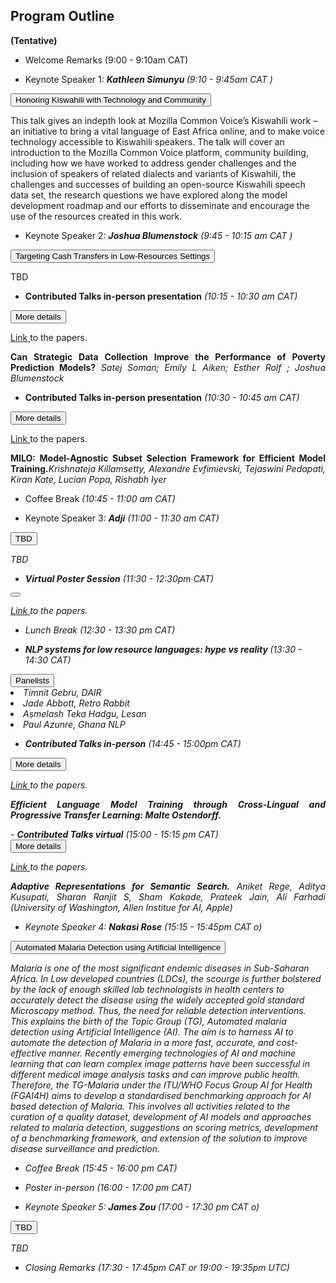 
## Program Outline 
<b>(Tentative)</b> 

- Welcome Remarks (9:00 - 9:10am CAT)

- <p>Keynote Speaker 1: <i><b>	Kathleen Simunyu </b> (9:10 - 9:45am CAT )</i></p>
<div>
<button type="button" class="collapsible"> Honoring Kiswahili with Technology and Community</button>
<div class="content">
  <p>This talk gives an indepth look at Mozilla Common Voice’s Kiswahili work – an initiative to bring a vital language of East Africa online, and to make voice technology accessible to Kiswahili speakers. The talk will cover an introduction to the Mozilla Common Voice platform, community building, including how we have worked to address gender challenges and the inclusion of speakers of related dialects and variants of Kiswahili, the challenges and successes of building an open-source Kiswahili speech data set, the research questions we have explored along the model development roadmap and our efforts to disseminate and encourage the use of the resources created in this work.      
 </p>
</div>
</div>

- <p>Keynote Speaker 2: <i><b>Joshua Blumenstock</b> (9:45 - 10:15 am CAT )</i></p>
<div>
<button type="button" class="collapsible">Targeting Cash Transfers in Low-Resources Settings</button>
<div class="content">
  <p> TBD</p>
</div>
</div>


- <b>Contributed Talks in-person presentation</b><i> (10:15 - 10:30 am CAT)</i>
<div>
<button type="button" class="collapsible">More details</button>
<div class="content">
   <p align='justify'> <a href='https://pml4dc.github.io/iclr2023/papers.html'>Link </a> to the papers.</p>
  <p align='justify'> <b>Can Strategic Data Collection Improve the Performance of Poverty Prediction Models?</b> <i>  Satej Soman; Emily L Aiken; Esther Rolf ; Joshua Blumenstock </i></p>
</div>
</div>

- <b>Contributed Talks in-person presentation</b><i> (10:30 - 10:45 am CAT)</i>
<div>
<button type="button" class="collapsible">More details</button>
<div class="content">
   <p align='justify'> <a href='https://pml4dc.github.io/iclr2023/papers.html'>Link </a> to the papers.</p>
 <p align='justify'> <b>MILO: Model-Agnostic Subset Selection Framework for Efficient Model Training.</b><i>Krishnateja Killamsetty, Alexandre Evfimievski, Tejaswini Pedapati, Kiran Kate, Lucian Popa, Rishabh Iyer</i></p>
</div>
</div>


-  Coffee Break<i> (10:45 - 11:00 am CAT)</i>

- Keynote Speaker 3: <i><b>Adji</b><i> (11:00 - 11:30 am CAT)</i>
<div>
<button type="button" class="collapsible">TBD</button>
<div class="content">
  <p> TBD</p>
</div>
</div>


- <p><b>Virtual Poster Session</b><i> (11:30 - 12:30pm CAT)</i></p>
<div>
<button type="button" class="collapsible"></button>
<div class="content">
 <p align='justify'> <a href='https://pml4dc.github.io/iclr2022/papers.html'>Link </a> to the papers.</p>
</div>
</div>

- Lunch Break <i> (12:30 - 13:30 pm CAT)</i>


- <p><b>NLP systems for low resource languages: hype vs reality </b><i>(13:30 - 14:30 CAT)</i></p>
<div>
<button type="button" class="collapsible">Panelists</button>
<div class="content">
    <li align='justify'> Timnit Gebru, <i>DAIR</i></li>
  <li align='justify'> Jade Abbott, <i>Retro Rabbit</i></li>
  <li align='justify'> Asmelash Teka Hadgu, <i>Lesan</i></li>
  <li align='justify'> Paul Azunre, <i>Ghana NLP</i></li>
</div>
</div>




- <b>Contributed Talks in-person</b><i> (14:45 - 15:00pm CAT)</i>
<div>
<button type="button" class="collapsible">More details</button>
<div class="content">
   <p align='justify'> <a href='https://pml4dc.github.io/iclr2023/papers.html'>Link </a> to the papers.</p>
 <p align='justify'> <b>Efficient Language Model Training through Cross-Lingual and Progressive Transfer Learning: Malte Ostendorff.</b><i>  </i></p>
</div>
</div>
- <b>Contributed Talks virtual</b><i> (15:00 - 15:15 pm CAT)</i>
<div>
<button type="button" class="collapsible">More details</button>
<div class="content">
   <p align='justify'> <a href='https://pml4dc.github.io/iclr2023/papers.html'>Link </a> to the papers.</p>
  <p align='justify'> <b>Adaptive Representations for Semantic Search.</b> <i>  Aniket Rege, Aditya Kusupati, Sharan Ranjit S, Sham Kakade, Prateek Jain, Ali Farhadi (University of Washington, Allen Institue for AI, Apple)</i></p>
</div>
</div>
  

  
- Keynote Speaker 4: <i><b>Nakasi Rose</b><i> (15:15 - 15:45pm CAT o)</i>
<div>
<button type="button" class="collapsible">Automated Malaria Detection using Artificial Intelligence</button>
<div class="content">
  <p>Malaria is one of the most significant endemic diseases in Sub-Saharan Africa. In Low
developed countries (LDCs), the scourge is further bolstered by the lack of enough
skilled lab technologists in health centers to accurately detect the disease using the
widely accepted gold standard Microscopy method. Thus, the need for reliable
detection interventions. This explains the birth of the Topic Group (TG), Automated
malaria detection using Artificial Intelligence (AI). The aim is to harness AI to automate
the detection of Malaria in a more fast, accurate, and cost-effective manner. Recently
emerging technologies of AI and machine learning that can learn complex image
patterns have been successful in different medical image analysis tasks and can
improve public health. Therefore, the TG-Malaria under the ITU/WHO Focus Group AI
for Health (FGAI4H) aims to develop a standardised benchmarking approach for AI
based detection of Malaria. This involves all activities related to the curation of a quality
dataset, development of AI models and approaches related to malaria detection,
suggestions on scoring metrics, development of a benchmarking framework, and
extension of the solution to improve disease surveillance and prediction.      
 </p>
</div>
</div>

- Coffee Break<i> (15:45 - 16:00 pm CAT)</i>
- Poster in-person<i> (16:00 - 17:00 pm CAT)</i>
  
- Keynote Speaker 5: <i><b>James Zou </b><i> (17:00 - 17:30 pm CAT o)</i>
<div>
<button type="button" class="collapsible">TBD</button>
<div class="content">
  <p>TBD    
 </p>
</div>
</div>



- <p>Closing Remarks<i> (17:30 - 17:45pm CAT or 19:00 - 19:35pm UTC)</i></p>


<script>
var coll = document.getElementsByClassName("collapsible");
var i;

for (i = 0; i < coll.length; i++) {
  coll[i].addEventListener("click", function() {
    this.classList.toggle("active");
    var content = this.nextElementSibling;
    if (content.style.display === "block") {
      content.style.display = "none";
    } else {
      content.style.display = "block";
    }
  });
}
</script>
